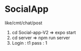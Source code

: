 # SocialApp

like/cmt/chat/post

1. cd Social-app-V2 => expo start
2. cd server => npm run server
3. Login : t1 pass : 1

